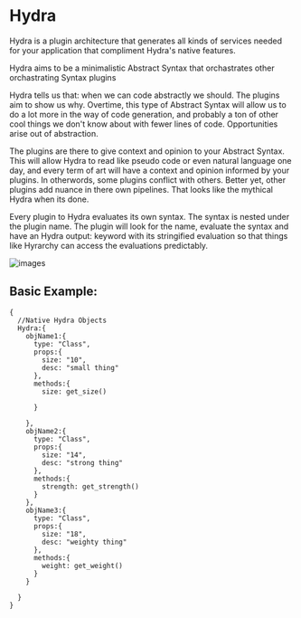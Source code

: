 # Hydra 
Hydra is a plugin architecture that generates all kinds of services needed for your application that compliment Hydra's native features.

Hydra aims to be a minimalistic Abstract Syntax that orchastrates other orchastrating Syntax plugins

Hydra tells us that: when we can code abstractly we should. The plugins aim to show us why. Overtime, this type of Abstract Syntax will allow us to do a lot more in the way of code generation, and probably a ton of other cool things we don't know about with fewer lines of code. Opportunities arise out of abstraction.

The plugins are there to give context and opinion to your Abstract Syntax. This will allow Hydra to read like pseudo code or even natural language one day, and every term of art will have a context and opinion informed by your plugins. In otherwords, some plugins conflict with others. Better yet, other plugins add nuance in there own pipelines. That looks like the mythical Hydra when its done.

Every plugin to Hydra evaluates its own syntax. The syntax is nested under the plugin name. The plugin will look for the name, evaluate the syntax and have an Hydra output: keyword with its stringified evaluation so that things like Hyrarchy can access the evaluations predictably.

![images](https://user-images.githubusercontent.com/107733608/175181009-7d7129b8-465b-46c9-853a-3f3d5d644cd0.jpg)


## Basic Example:
    {
      //Native Hydra Objects
      Hydra:{
        objName1:{
          type: "Class",
          props:{
            size: "10",
            desc: "small thing"
          },
          methods:{
            size: get_size()

          }

        },
        objName2:{
          type: "Class",
          props:{
            size: "14",
            desc: "strong thing"
          },
          methods:{
            strength: get_strength()
          }
        },
        objName3:{
          type: "Class",
          props:{
            size: "18",
            desc: "weighty thing"
          },
          methods:{
            weight: get_weight()
          }
        }

      }
    }
